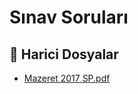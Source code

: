 # Sınav Soruları


<!--Index-->

## 📂 Harici Dosyalar

- [Mazeret 2017 SP.pdf](./Mazeret%202017%20SP.pdf)


<!--Index-->

